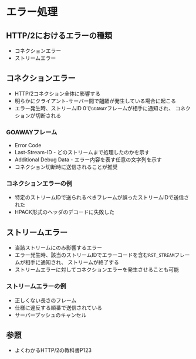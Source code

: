 # エラー処理
## HTTP/2におけるエラーの種類
- コネクションエラー
- ストリームエラー

## コネクションエラー
- HTTP/2コネクション全体に影響する
- 明らかにクライアント-サーバー間で齟齬が発生している場合に起こる
- エラー発生時、ストリームID 0で`GOAWAY`フレームが相手に通知され、
  コネクションが切断される

### GOAWAYフレーム
- Error Code
- Last-Stream-ID - どのストリームまで処理したのかを示す
- Additional Debug Data - エラー内容を表す任意の文字列を示す
- コネクション切断時に送信されることが推奨

### コネクションエラーの例
- 特定のストリームIDで送られるべきフレームが誤ったストリームIDで送信された
- HPACK形式のヘッダのデコードに失敗した

## ストリームエラー
- 当該ストリームにのみ影響するエラー
- エラー発生時、該当のストリームIDでエラーコードを含む`RST_STREAM`フレームが相手に通知され、
  ストリームが終了する
- ストリームエラーに対してコネクションエラーを発生させることも可能

### ストリームエラーの例
- 正しくない長さのフレーム
- 仕様に違反する順番で送信されている
- サーバープッシュのキャンセル

## 参照
- よくわかるHTTP/2の教科書P123
